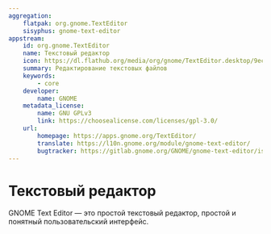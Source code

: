 ```yaml
---
aggregation:
    flatpak: org.gnome.TextEditor
    sisyphus: gnome-text-editor
appstream:
    id: org.gnome.TextEditor
    name: Текстовый редактор
    icon: https://dl.flathub.org/media/org/gnome/TextEditor.desktop/9ec363285df05d78910df11dd389e142/icons/128x128/org.gnome.TextEditor.desktop.png
    summary: Редактирование текстовых файлов
    keywords: 
        - core
    developer: 
        name: GNOME
    metadata_license: 
        name: GNU GPLv3
        link: https://choosealicense.com/licenses/gpl-3.0/
    url: 
        homepage: https://apps.gnome.org/TextEditor/
        translate: https://l10n.gnome.org/module/gnome-text-editor/
        bugtracker: https://gitlab.gnome.org/GNOME/gnome-text-editor/issues
---
```


# Текстовый редактор

GNOME Text Editor — это простой текстовый редактор, простой и понятный пользовательский интерфейс.

<!--@include: @apps/_parts/install/content-repo.md-->
<!--@include: @apps/_parts/install/content-flatpak.md-->